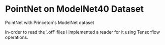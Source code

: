 # PointNet on ModelNet40 Dataset
PointNet with Princeton's ModelNet dataset

In-order to read the '.off' files I implemented a reader for it using Tensorflow operations.

